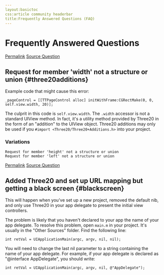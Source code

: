 ```yaml
---
layout:basictoc
css:article community headerbar
title:Frequently Answered Questions (FAQ)
---
```


<div id="content">

<div class="fixed-width" markdown="1">

Frequently Answered Questions
=============================

<div class="authors">
  <a class="author" href="#three20additions">Permalink</a>
  <a class="author" href="https://groups.google.com/d/msg/three20/rbMr-NywpPU/ISKCzxsfwS8J">Source Question</a>
</div>

Request for member 'width' not a structure or union {#three20additions}
---------------------------------------------------

Example code that might cause this error:

    _pageControl = [[TTPageControl alloc] initWithFrame:CGRectMake(0, 0, self.view.width, 20)];

The culprit in this code is `self.view.width`. The `.width` accessor is not a standard UIView
method. In fact, it's a utility method provided by Three20 in the form of an "addition" to the
UIView object. Three20 additions may only be used if you
`#import <Three20/Three20+Additions.h>` into your project.

### Variations

    Request for member 'height' not a structure or union
    Request for member 'left' not a structure or union

<div class="authors">
  <a class="author" href="#three20setup">Permalink</a>
  <a class="author" href="http://groups.google.com/group/three20/browse_thread/thread/0243e2dcd848c129">Source Question</a>
</div>

Added Three20 and set up URL mapping but getting a black screen {#blackscreen}
--------------------------------------------------------

This will happen when you've set up a new project, removed the default nib, and
only use Three20 in your app delegate to present the initial view controllers.

The problem is likely that you haven't declared to your app the name of your
app delegate. To resolve this problem, open `main.m` in your project.
It's usually in the "Other Sources" folder. Find the following line:

    int retVal = UIApplicationMain(argc, argv, nil, nil);

You will need to change the last nil parameter to a string containing the name of
your app delegate. For example, if your app delegate is declared as "@interface
AppDelegate", you should write:

    int retVal = UIApplicationMain(argc, argv, nil, @"AppDelegate");

</div> <!-- .fixed-width -->

</div> <!-- #content -->
